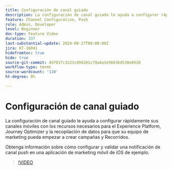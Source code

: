 ```yaml
---
title: Configuración de canal guiado
description: La configuración de canal guiado le ayuda a configurar rápidamente sus canales móviles con los recursos necesarios para el Experience Platform, Journey Optimizer y la recopilación de datos para que su equipo de marketing pueda empezar a crear campañas y Recorridos. Obtenga información sobre cómo configurar y validar una notificación de canal push en una aplicación de marketing móvil de iOS de ejemplo.
feature: Channel Configuration, Push
role: Admin, Developer
level: Beginner
doc-type: Feature Video
duration: 337
last-substantial-update: 2024-08-27T00:00:00Z
jira: KT-16041
hidefromtoc: true
hide: true
source-git-commit: dd701fc3223cd94201c79a4a3e56836d538e8910
workflow-type: tm+mt
source-wordcount: '110'
ht-degree: 0%

---
```



# Configuración de canal guiado

La configuración de canal guiado le ayuda a configurar rápidamente sus canales móviles con los recursos necesarios para el Experience Platform, Journey Optimizer y la recopilación de datos para que su equipo de marketing pueda empezar a crear campañas y Recorridos.

Obtenga información sobre cómo configurar y validar una notificación de canal push en una aplicación de marketing móvil de iOS de ejemplo.

>[!VIDEO](https://video.tv.adobe.com/v/3433053/?learn=on)
